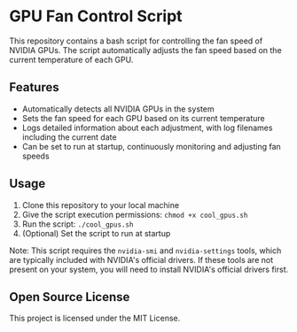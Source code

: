 # GPU Fan Control Script

This repository contains a bash script for controlling the fan speed of NVIDIA GPUs. The script automatically adjusts the fan speed based on the current temperature of each GPU.

## Features

- Automatically detects all NVIDIA GPUs in the system
- Sets the fan speed for each GPU based on its current temperature
- Logs detailed information about each adjustment, with log filenames including the current date
- Can be set to run at startup, continuously monitoring and adjusting fan speeds

## Usage

1. Clone this repository to your local machine
2. Give the script execution permissions: `chmod +x cool_gpus.sh`
3. Run the script: `./cool_gpus.sh`
4. (Optional) Set the script to run at startup

Note: This script requires the `nvidia-smi` and `nvidia-settings` tools, which are typically included with NVIDIA's official drivers. If these tools are not present on your system, you will need to install NVIDIA's official drivers first.

## Open Source License

This project is licensed under the MIT License.

